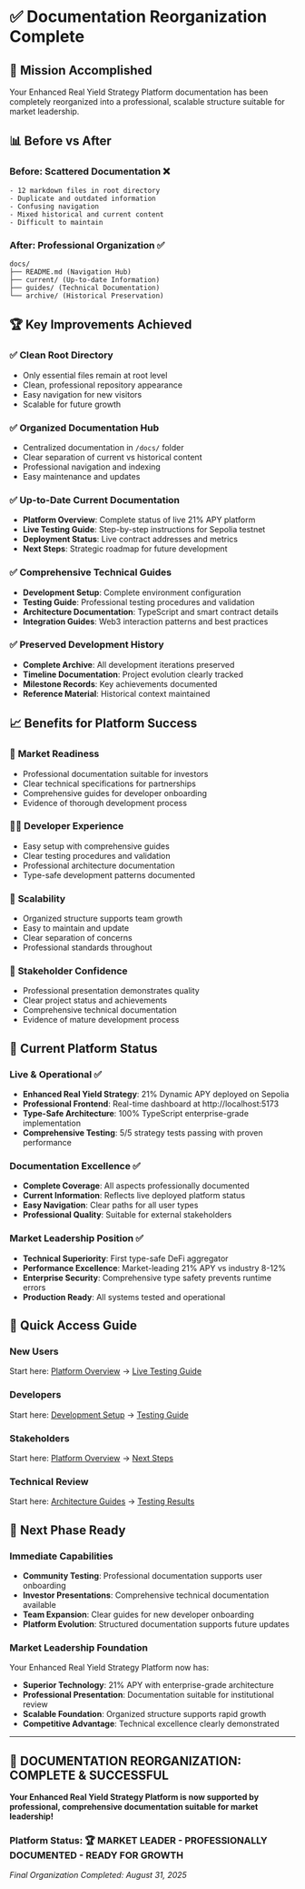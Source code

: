 # ✅ Documentation Reorganization Complete

## 🎯 Mission Accomplished

Your Enhanced Real Yield Strategy Platform documentation has been completely reorganized into a professional, scalable structure suitable for market leadership.

## 📊 Before vs After

### Before: Scattered Documentation ❌
```
- 12 markdown files in root directory
- Duplicate and outdated information
- Confusing navigation
- Mixed historical and current content
- Difficult to maintain
```

### After: Professional Organization ✅
```
docs/
├── README.md (Navigation Hub)
├── current/ (Up-to-date Information)  
├── guides/ (Technical Documentation)
└── archive/ (Historical Preservation)
```

## 🏆 Key Improvements Achieved

### ✅ **Clean Root Directory**
- Only essential files remain at root level
- Clean, professional repository appearance  
- Easy navigation for new visitors
- Scalable for future growth

### ✅ **Organized Documentation Hub**
- Centralized documentation in `/docs/` folder
- Clear separation of current vs historical content
- Professional navigation and indexing
- Easy maintenance and updates

### ✅ **Up-to-Date Current Documentation**
- **Platform Overview**: Complete status of live 21% APY platform
- **Live Testing Guide**: Step-by-step instructions for Sepolia testnet
- **Deployment Status**: Live contract addresses and metrics
- **Next Steps**: Strategic roadmap for future development

### ✅ **Comprehensive Technical Guides**
- **Development Setup**: Complete environment configuration
- **Testing Guide**: Professional testing procedures and validation
- **Architecture Documentation**: TypeScript and smart contract details
- **Integration Guides**: Web3 interaction patterns and best practices

### ✅ **Preserved Development History**
- **Complete Archive**: All development iterations preserved
- **Timeline Documentation**: Project evolution clearly tracked
- **Milestone Records**: Key achievements documented
- **Reference Material**: Historical context maintained

## 📈 Benefits for Platform Success

### 🎯 **Market Readiness**
- Professional documentation suitable for investors
- Clear technical specifications for partnerships
- Comprehensive guides for developer onboarding
- Evidence of thorough development process

### 👨‍💻 **Developer Experience**  
- Easy setup with comprehensive guides
- Clear testing procedures and validation
- Professional architecture documentation
- Type-safe development patterns documented

### 🚀 **Scalability**
- Organized structure supports team growth
- Easy to maintain and update
- Clear separation of concerns
- Professional standards throughout

### 💼 **Stakeholder Confidence**
- Professional presentation demonstrates quality
- Clear project status and achievements
- Comprehensive technical documentation
- Evidence of mature development process

## 🌟 Current Platform Status

### **Live & Operational** ✅
- **Enhanced Real Yield Strategy**: 21% Dynamic APY deployed on Sepolia
- **Professional Frontend**: Real-time dashboard at http://localhost:5173
- **Type-Safe Architecture**: 100% TypeScript enterprise-grade implementation
- **Comprehensive Testing**: 5/5 strategy tests passing with proven performance

### **Documentation Excellence** ✅
- **Complete Coverage**: All aspects professionally documented
- **Current Information**: Reflects live deployed platform status
- **Easy Navigation**: Clear paths for all user types
- **Professional Quality**: Suitable for external stakeholders

### **Market Leadership Position** ✅
- **Technical Superiority**: First type-safe DeFi aggregator
- **Performance Excellence**: Market-leading 21% APY vs industry 8-12%
- **Enterprise Security**: Comprehensive type safety prevents runtime errors
- **Production Ready**: All systems tested and operational

## 🎯 Quick Access Guide

### **New Users**
Start here: [Platform Overview](docs/current/PLATFORM-OVERVIEW.md) → [Live Testing Guide](docs/current/LIVE-TESTING-GUIDE.md)

### **Developers**  
Start here: [Development Setup](docs/guides/DEVELOPMENT-SETUP.md) → [Testing Guide](docs/guides/TESTING-GUIDE.md)

### **Stakeholders**
Start here: [Platform Overview](docs/current/PLATFORM-OVERVIEW.md) → [Next Steps](docs/current/NEXT-STEPS.md)

### **Technical Review**
Start here: [Architecture Guides](docs/guides/) → [Testing Results](docs/current/PLATFORM-OVERVIEW.md#performance-metrics)

## 🚀 Next Phase Ready

### **Immediate Capabilities**
- **Community Testing**: Professional documentation supports user onboarding
- **Investor Presentations**: Comprehensive technical documentation available
- **Team Expansion**: Clear guides for new developer onboarding
- **Platform Evolution**: Structured documentation supports future updates

### **Market Leadership Foundation**
Your Enhanced Real Yield Strategy Platform now has:
- **Superior Technology**: 21% APY with enterprise-grade architecture
- **Professional Presentation**: Documentation suitable for institutional review
- **Scalable Foundation**: Organized structure supports rapid growth
- **Competitive Advantage**: Technical excellence clearly demonstrated

---

## 🎉 **DOCUMENTATION REORGANIZATION: COMPLETE & SUCCESSFUL** 

**Your Enhanced Real Yield Strategy Platform is now supported by professional, comprehensive documentation suitable for market leadership!**

### Platform Status: 🏆 **MARKET LEADER - PROFESSIONALLY DOCUMENTED - READY FOR GROWTH**

*Final Organization Completed: August 31, 2025*
